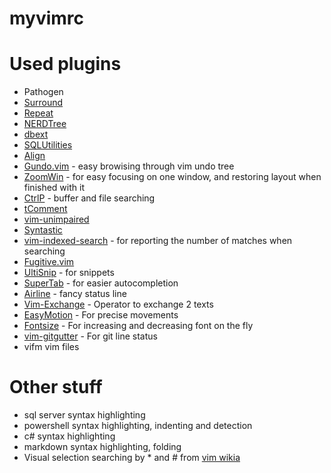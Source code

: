 myvimrc
=======

# Used plugins

* Pathogen
* [Surround](https://github.com/tpope/vim-surround.git)
* [Repeat](https://github.com/tpope/vim-repeat.git)
* [NERDTree](https://github.com/scrooloose/nerdtree.git)
* [dbext](https://github.com/jphustman/dbext.vim)
* [SQLUtilities](https://github.com/jphustman/SQLUtilities.git)
* [Align](https://github.com/vim-scripts/Align.git)
* [Gundo.vim](https://github.com/sjl/gundo.vim.git) - easy browising through vim undo tree
* [ZoomWin](https://github.com/dr-chip-vim-scripts/ZoomWin.git) - for easy focusing on one window, and restoring layout when finished with it
* [CtrlP](https://github.com/kien/ctrlp.vim.git) - buffer and file searching
* [tComment](https://github.com/tomtom/tcomment_vim.git)
* [vim-unimpaired](https://github.com/tpope/vim-unimpaired.git)
* [Syntastic](https://github.com/scrooloose/syntastic.git)
* [vim-indexed-search](https://github.com/henrik/vim-indexed-search) - for reporting the number of matches when searching
* [Fugitive.vim](https://github.com/tpope/vim-fugitive.git)
* [UltiSnip](https://github.com/sirver/UltiSnips) - for snippets
* [SuperTab](https://github.com/ervandew/supertab) - for easier autocompletion
* [Airline](https://github.com/bling/vim-airline) - fancy status line
* [Vim-Exchange](https://github.com/tommcdo/vim-exchange) - Operator to exchange 2 texts
* [EasyMotion](https://github.com/Lokaltog/vim-easymotion) - For precise movements
* [Fontsize](https://github.com/drmikehenry/vim-fontsize) - For increasing and decreasing font on the fly
* [vim-gitgutter](https://github.com/airblade/vim-gitgutter) - For git line status
* vifm vim files

# Other stuff

* sql server syntax highlighting
* powershell syntax highlighting, indenting and detection
* c# syntax highlighting
* markdown syntax highlighting, folding
* Visual selection searching by * and # from [vim wikia](http://vim.wikia.com/wiki/VimTip171)
